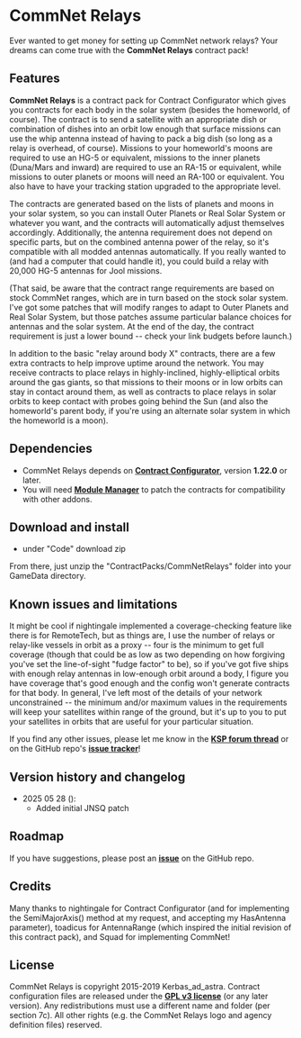 # CommNet Relays

Ever wanted to get money for setting up CommNet network relays? Your dreams can come true with the **CommNet Relays** contract pack!

## Features

**CommNet Relays** is a contract pack for Contract Configurator which gives you contracts for each body in the solar system (besides the homeworld, of course). The contract is to send a satellite with an appropriate dish or combination of dishes into an orbit low enough that surface missions can use the whip antenna instead of having to pack a big dish (so long as a relay is overhead, of course). Missions to your homeworld's moons are required to use an HG-5 or equivalent, missions to the inner planets (Duna/Mars and inward) are required to use an RA-15 or equivalent, while missions to outer planets or moons will need an RA-100 or equivalent. You also have to have your tracking station upgraded to the appropriate level.

The contracts are generated based on the lists of planets and moons in your solar system, so you can install Outer Planets or Real Solar System or whatever you want, and the contracts will automatically adjust themselves accordingly. Additionally, the antenna requirement does not depend on specific parts, but on the combined antenna power of the relay, so it's compatible with all modded antennas automatically. If you really wanted to (and had a computer that could handle it), you could build a relay with 20,000 HG-5 antennas for Jool missions.

(That said, be aware that the contract range requirements are based on stock CommNet ranges, which are in turn based on the stock solar system. I've got some patches that will modify ranges to adapt to Outer Planets and Real Solar System, but those patches assume particular balance choices for antennas and the solar system. At the end of the day, the contract requirement is just a lower bound -- check your link budgets before launch.)

In addition to the basic "relay around body X" contracts, there are a few extra contracts to help improve uptime around the network. You may receive contracts to place relays in highly-inclined, highly-elliptical orbits around the gas giants, so that missions to their moons or in low orbits can stay in contact around them, as well as contracts to place relays in solar orbits to keep contact with probes going behind the Sun (and also the homeworld's parent body, if you're using an alternate solar system in which the homeworld is a moon).

## Dependencies

* CommNet Relays depends on [**Contract Configurator**](http://forum.kerbalspaceprogram.com/threads/101604-1-0-2-Contract-Configurator-v1-0-4-2015-05-08), version **1.22.0** or later.
* You will need [**Module Manager**](http://forum.kerbalspaceprogram.com/index.php?/topic/50533-105-module-manager-2613-november-9th/) to patch the contracts for compatibility with other addons.

## Download and install

* under "Code" download zip

From there, just unzip the "ContractPacks/CommNetRelays" folder into your GameData directory.

## Known issues and limitations

It might be cool if nightingale implemented a coverage-checking feature like there is for RemoteTech, but as things are, I use the number of relays or relay-like vessels in orbit as a proxy -- four is the minimum to get full coverage (though that could be as low as two depending on how forgiving you've set the line-of-sight "fudge factor" to be), so if you've got five ships with enough relay antennas in low-enough orbit around a body, I figure you have coverage that's good enough and the config won't generate contracts for that body. In general, I've left most of the details of your network unconstrained -- the minimum and/or maximum values in the requirements will keep your satellites within range of the ground, but it's up to you to put your satellites in orbits that are useful for your particular situation.

If you find any other issues, please let me know in the [**KSP forum thread**](http://forum.kerbalspaceprogram.com/threads/129704-1-0-2-4-Contract-Pack-CommNet-Relays-1-0-0-%282015-Jul-24%29) or on the GitHub repo's [**issue tracker**](https://github.com/Kerbas-ad-astra/CommNet-Relays/issues)!

## Version history and changelog

* 2025 05 28 ():
	* Added initial JNSQ patch

## Roadmap

If you have suggestions, please post an [**issue**](https://github.com/Kerbas-ad-astra/CommNet-Relays/issues) on the GitHub repo.

## Credits

Many thanks to nightingale for Contract Configurator (and for implementing the SemiMajorAxis() method at my request, and accepting my HasAntenna parameter), toadicus for AntennaRange (which inspired the initial revision of this contract pack), and Squad for implementing CommNet!

## License

CommNet Relays is copyright 2015-2019 Kerbas_ad_astra. Contract configuration files are released under the [**GPL v3 license**](https://www.gnu.org/licenses/gpl-3.0) (or any later version). Any redistributions must use a different name and folder (per section 7c). All other rights (e.g. the CommNet Relays logo and agency definition files) reserved.
